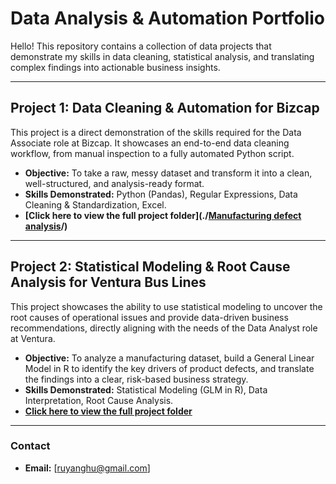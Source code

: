 # Data Analysis & Automation Portfolio

Hello! This repository contains a collection of data projects that demonstrate my skills in data cleaning, statistical analysis, and translating complex findings into actionable business insights.

---

## Project 1: Data Cleaning & Automation for Bizcap

This project is a direct demonstration of the skills required for the Data Associate role at Bizcap. It showcases an end-to-end data cleaning workflow, from manual inspection to a fully automated Python script.

*   **Objective:** To take a raw, messy dataset and transform it into a clean, well-structured, and analysis-ready format.
*   **Skills Demonstrated:** Python (Pandas), Regular Expressions, Data Cleaning & Standardization, Excel.
*   **[Click here to view the full project folder](./[Manufacturing defect analysis](https://github.com/Aouq/Data-Analysis-Portfolio/tree/main/Manufacturing%20defect%20analysis)/)**

---

## Project 2: Statistical Modeling & Root Cause Analysis for Ventura Bus Lines

This project showcases the ability to use statistical modeling to uncover the root causes of operational issues and provide data-driven business recommendations, directly aligning with the needs of the Data Analyst role at Ventura.

*   **Objective:** To analyze a manufacturing dataset, build a General Linear Model in R to identify the key drivers of product defects, and translate the findings into a clear, risk-based business strategy.
*   **Skills Demonstrated:** Statistical Modeling (GLM in R), Data Interpretation, Root Cause Analysis.
*   **[Click here to view the full project folder](./[Statistical_Analysis_Project_for_Ventura](https://github.com/Aouq/Data-Analysis-Portfolio/tree/main/data%20cleaning%20project)/)**

---

### Contact

*   **Email:** [ruyanghu@gmail.com]
